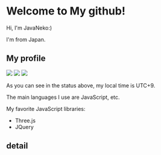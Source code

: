 # Welcome to My github!
Hi, I'm JavaNeko:)

I'm from Japan.

## My profile
![](http://github-profile-summary-cards.vercel.app/api/cards/profile-details?username=java-neko&theme=2077)
![](http://github-profile-summary-cards.vercel.app/api/cards/repos-per-language?username=java-neko&theme=2077)
![](http://github-profile-summary-cards.vercel.app/api/cards/productive-time?username=Keichan15&theme=2077&utcOffset=9)

As you can see in the status above, my local time is UTC+9.

The main languages ​​I use are JavaScript, etc.

My favorite JavaScript libraries:
  - Three.js
  - JQuery
## detail
